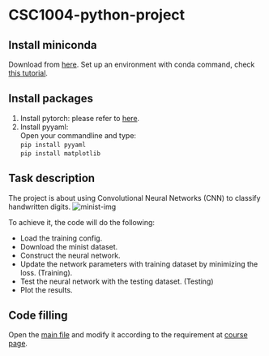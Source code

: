 # CSC1004-python-project

## Install miniconda
Download from [here](https://docs.conda.io/en/latest/miniconda.html).
Set up an environment with conda command, check [this tutorial](https://docs.conda.io/projects/conda/en/stable/commands.html).

## Install packages
1. Install pytorch: please refer to [here](https://pytorch.org/get-started/locally/).
2. Install pyyaml:  
Open your commandline and type:  
```pip install pyyaml```  
```pip install matplotlib```

## Task description
The project is about using Convolutional Neural Networks (CNN) to classify handwritten digits.
![minist-img](./imgs/abc.webp "minist")

To achieve it, the code will do the following:
- Load the training config.
- Download the minist dataset.
- Construct the neural network.
- Update the network parameters with training dataset by minimizing the loss. (Training).
- Test the neural network with the testing dataset. (Testing)
- Plot the results.

## Code filling
Open the [main file](main.py) and modify it according to the requirement at [course page](https://guiliang.github.io/courses/cuhk-csc-1004/project-topics/python_image_net.html). 
